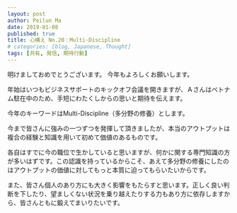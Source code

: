 ```yaml
---
layout: post
author: Peilun Ma
date: 2019-01-08
published: true
title: 心構え No.20：Multi-Discipline
# categories: [blog, Japanese, Thought]
tags: [共有, 発信, 期待行動]
---
```

明けましておめでとうございます。
今年もよろしくお願いします。

年始はいつもビジネスサポートのキックオフ会議を開きますが、Ａさんはベトナム駐在中のため、手短にわたくしからの思いと期待を伝えます。

今年のキーワードはMulti-Discipline（多分野の修養）とします。

今まで皆さんに強みの一つずつを発揮して頂きましたが、本当のアウトプットは複合の経験と知識を用いて初めて価値のあるものです。

各自はすでに今の職位で生かしていると思いますが、何かに関する専門知識の方が多いはずです。この認識を持っているからこそ、あえて多分野の修養にしたのはアウトプットの価値に対してもっと本質に迫ってもらいたいからです。

また、皆さん個人のあり方にも大きく影響をもたらすと思います。正しく良い判断を下したり、望ましくない状況を乗り越えたりする力もあり方に依存しますから、皆さんともに鍛えてまいりたいです。
